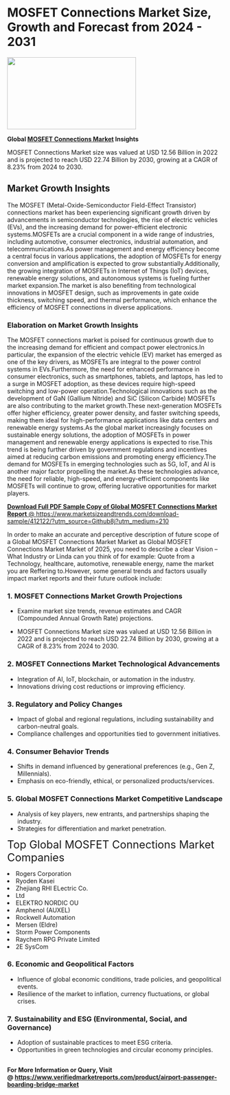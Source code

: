 <H1>MOSFET Connections Market Size, Growth and Forecast from 2024 - 2031</H1><img class="aligncenter size-medium wp-image-584254" src="https://thirdeyenews.in/wp-content/uploads/2024/09/Global-Market-Research-300x168.jpeg" alt="" width="300" height="168" /><p><strong>Global&nbsp;<a href="https://www.marketsizeandtrends.com/download-sample/412122/?utm_source=Github8j?utm_medium=210">MOSFET Connections Market</a> Insights</strong></p><p>MOSFET Connections Market size was valued at USD 12.56 Billion in 2022 and is projected to reach USD 22.74 Billion by 2030, growing at a CAGR of 8.23% from 2024 to 2030.</p><p><h2>Market Growth Insights</h2> The MOSFET (Metal-Oxide-Semiconductor Field-Effect Transistor) connections market has been experiencing significant growth driven by advancements in semiconductor technologies, the rise of electric vehicles (EVs), and the increasing demand for power-efficient electronic systems.MOSFETs are a crucial component in a wide range of industries, including automotive, consumer electronics, industrial automation, and telecommunications.As power management and energy efficiency become a central focus in various applications, the adoption of MOSFETs for energy conversion and amplification is expected to grow substantially.Additionally, the growing integration of MOSFETs in Internet of Things (IoT) devices, renewable energy solutions, and autonomous systems is fueling further market expansion.The market is also benefiting from technological innovations in MOSFET design, such as improvements in gate oxide thickness, switching speed, and thermal performance, which enhance the efficiency of MOSFET connections in diverse applications.<p><a href="#"></a></p> <h3>Elaboration on Market Growth Insights</h3> The MOSFET connections market is poised for continuous growth due to the increasing demand for efficient and compact power electronics.In particular, the expansion of the electric vehicle (EV) market has emerged as one of the key drivers, as MOSFETs are integral to the power control systems in EVs.Furthermore, the need for enhanced performance in consumer electronics, such as smartphones, tablets, and laptops, has led to a surge in MOSFET adoption, as these devices require high-speed switching and low-power operation.Technological innovations such as the development of GaN (Gallium Nitride) and SiC (Silicon Carbide) MOSFETs are also contributing to the market growth.These next-generation MOSFETs offer higher efficiency, greater power density, and faster switching speeds, making them ideal for high-performance applications like data centers and renewable energy systems.As the global market increasingly focuses on sustainable energy solutions, the adoption of MOSFETs in power management and renewable energy applications is expected to rise.This trend is being further driven by government regulations and incentives aimed at reducing carbon emissions and promoting energy efficiency.The demand for MOSFETs in emerging technologies such as 5G, IoT, and AI is another major factor propelling the market.As these technologies advance, the need for reliable, high-speed, and energy-efficient components like MOSFETs will continue to grow, offering lucrative opportunities for market players.<p><a href="#"></p><p><span class=""><strong>Download Full PDF Sample Copy of Global MOSFET Connections Market Report</strong> @ <a href="https://www.marketsizeandtrends.com/download-sample/412122/?utm_source=Github8j?utm_medium=210" target="_blank">https://www.marketsizeandtrends.com/download-sample/412122/?utm_source=Github8j?utm_medium=210</a></span></p><p>In order to make an accurate and perceptive description of future scope of a Global&nbsp;MOSFET Connections Market Market as Global&nbsp;MOSFET Connections Market Market of 2025, you need to describe a clear Vision &ndash; What Industry or Linda can you think of for example: Quote from a Technology, healthcare, automotive, renewable energy, name the market you are Reffering to.However, some general trends and factors usually impact market reports and their future outlook include:</p><h3>1.&nbsp;<strong>MOSFET Connections Market Growth Projections</strong></h3><ul><li>Examine market size trends, revenue estimates and CAGR (Compounded Annual Growth Rate) projections.</li><li><p>MOSFET Connections Market size was valued at USD 12.56 Billion in 2022 and is projected to reach USD 22.74 Billion by 2030, growing at a CAGR of 8.23% from 2024 to 2030.</p></li></ul><h3>2.&nbsp;<strong>MOSFET Connections Market Technological Advancements</strong></h3><ul><li>Integration of AI, IoT, blockchain, or automation in the industry.</li><li>Innovations driving cost reductions or improving efficiency.</li></ul><h3>3.&nbsp;<strong>Regulatory and Policy Changes</strong></h3><ul><li>Impact of global and regional regulations, including sustainability and carbon-neutral goals.</li><li>Compliance challenges and opportunities tied to government initiatives.</li></ul><h3>4.&nbsp;<strong>Consumer Behavior Trends</strong></h3><ul><li>Shifts in demand influenced by generational preferences (e.g., Gen Z, Millennials).</li><li>Emphasis on eco-friendly, ethical, or personalized products/services.</li></ul><h3>5.&nbsp;<strong>Global MOSFET Connections Market Competitive Landscape</strong></h3><ul><li>Analysis of key players, new entrants, and partnerships shaping the industry.</li><li>Strategies for differentiation and market penetration.</li></ul><p data-pm-slice="1 1 []"><span style="color: inherit; font-family: inherit; font-size: 25px;">Top Global MOSFET Connections Market Companies</span></p><div class="" data-test-id=""><p><li>Rogers Corporation</li><li> Ryoden Kasei</li><li> Zhejiang RHI ELectric Co.</li><li>Ltd</li><li> ELEKTRO NORDIC OU</li><li> Amphenol (AUXEL)</li><li> Rockwell Automation</li><li> Mersen (Eldre)</li><li> Storm Power Components</li><li> Raychem RPG Private Limited</li><li> 2E SysCom</li></p></div><h3>6.&nbsp;<strong>Economic and Geopolitical Factors</strong></h3><ul><li>Influence of global economic conditions, trade policies, and geopolitical events.</li><li>Resilience of the market to inflation, currency fluctuations, or global crises.</li></ul><h3>7.&nbsp;<strong>Sustainability and ESG (Environmental, Social, and Governance)</strong></h3><ul><li>Adoption of sustainable practices to meet ESG criteria.</li><li>Opportunities in green technologies and circular economy principles.</li></ul><h2><strong style="font-size: 14px;">For More Information or Query, Visit @&nbsp;</strong><a style="background-color: #ffffff; font-size: 14px;" href="https://www.marketsizeandtrends.com/report/mosfet-connections-market/" target="_blank">https://www.verifiedmarketreports.com/product/airport-passenger-boarding-bridge-market</a></h2>